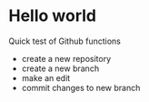 # Hello world

Quick test of Github functions
- create a new repository
- create a new branch
- make an edit
- commit changes to new branch
